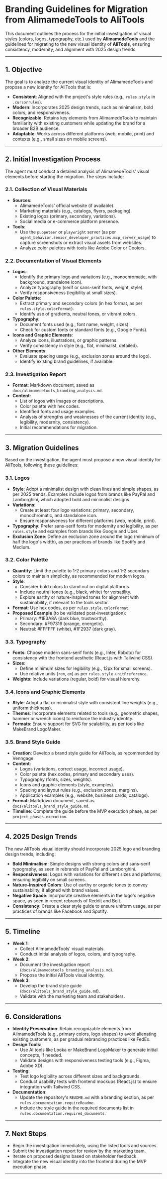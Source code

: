 # Branding Guidelines for Migration from AlimamedeTools to AliTools

This document outlines the process for the initial investigation of visual styles (colors, logos, typography, etc.) used by **AlimamedeTools** and the guidelines for migrating to the new visual identity of **AliTools**, ensuring consistency, modernity, and alignment with 2025 design trends.

---

## 1. Objective

The goal is to analyze the current visual identity of AlimamedeTools and propose a new identity for AliTools that is:
- **Consistent**: Aligned with the project's style rules (e.g., `rules.style` in `.cursorrules`).
- **Modern**: Incorporates 2025 design trends, such as minimalism, bold colors, and responsiveness.
- **Recognizable**: Retains key elements from AlimamedeTools to maintain familiarity with existing customers while updating the brand for a broader B2B audience.
- **Adaptable**: Works across different platforms (web, mobile, print) and contexts (e.g., small sizes on mobile screens).

---

## 2. Initial Investigation Process

The agent must conduct a detailed analysis of AlimamedeTools' visual elements before starting the migration. The steps include:

### 2.1. Collection of Visual Materials
- **Sources**:
  - AlimamedeTools' official website (if available).
  - Marketing materials (e.g., catalogs, flyers, packaging).
  - Existing logos (primary, secondary, variations).
  - Social media or e-commerce platform presence.
- **Tools**:
  - Use the `puppeteer` or `playwright` server (as per `agent_behavior.senior_developer_practices.mcp_server_usage`) to capture screenshots or extract visual assets from websites.
  - Analyze color palettes with tools like Adobe Color or Coolors.

### 2.2. Documentation of Visual Elements
- **Logos**:
  - Identify the primary logo and variations (e.g., monochromatic, with background, standalone icon).
  - Analyze typography (serif or sans-serif fonts, weight, style).
  - Verify responsiveness (legibility at small sizes).
- **Color Palette**:
  - Extract primary and secondary colors (in hex format, as per `rules.style.colorFormat`).
  - Identify use of gradients, neutral tones, or vibrant colors.
- **Typography**:
  - Document fonts used (e.g., font name, weight, sizes).
  - Check for custom fonts or standard fonts (e.g., Google Fonts).
- **Icons and Graphic Elements**:
  - Analyze icons, illustrations, or graphic patterns.
  - Verify consistency in style (e.g., flat, minimalist, detailed).
- **Other Elements**:
  - Evaluate spacing usage (e.g., exclusion zones around the logo).
  - Identify existing brand guidelines, if available.

### 2.3. Investigation Report
- **Format**: Markdown document, saved as `docs/alimamedetools_branding_analysis.md`.
- **Content**:
  - List of logos with images or descriptions.
  - Color palette with hex codes.
  - Identified fonts and usage examples.
  - Analysis of strengths and weaknesses of the current identity (e.g., legibility, modernity, consistency).
  - Initial recommendations for migration.

---

## 3. Migration Guidelines

Based on the investigation, the agent must propose a new visual identity for AliTools, following these guidelines:

### 3.1. Logos
- **Style**: Adopt a minimalist design with clean lines and simple shapes, as per 2025 trends. Examples include logos from brands like PayPal and Lamborghini, which adopted bold and minimalist designs.
- **Variations**:
  - Create at least four logo variations: primary, secondary, monochromatic, and standalone icon.
  - Ensure responsiveness for different platforms (web, mobile, print).
- **Typography**: Prefer sans-serif fonts for modernity and legibility, as per `rules.style` and examples from brands like Google and Uber.
- **Exclusion Zone**: Define an exclusion zone around the logo (minimum of half the logo's width), as per practices of brands like Spotify and Medium.

### 3.2. Color Palette
- **Quantity**: Limit the palette to 1-2 primary colors and 1-2 secondary colors to maintain simplicity, as recommended for modern logos.
- **Style**:
  - Consider bold colors to stand out on digital platforms.
  - Include neutral tones (e.g., black, white) for versatility.
  - Explore earthy or nature-inspired tones for alignment with sustainability, if relevant to the tools sector.
- **Format**: Use hex codes, as per `rules.style.colorFormat`.
- **Proposed Example** (to be validated post-investigation):
  - Primary: #1E3A8A (dark blue, trustworthy).
  - Secondary: #F97316 (orange, energetic).
  - Neutral: #FFFFFF (white), #1F2937 (dark gray).

### 3.3. Typography
- **Fonts**: Choose modern sans-serif fonts (e.g., Inter, Roboto) for consistency with the frontend aesthetic (React.js with Tailwind CSS).
- **Sizes**:
  - Define minimum sizes for legibility (e.g., 12px for small screens).
  - Use relative units (`rem`, `em`) as per `rules.style.unitPreference`.
- **Weights**: Include variations (regular, bold) for visual hierarchy.

### 3.4. Icons and Graphic Elements
- **Style**: Adopt a flat or minimalist style with consistent line weights (e.g., uniform thickness).
- **Themes**: Incorporate elements related to tools (e.g., geometric shapes, hammer or wrench icons) to reinforce the industry identity.
- **Formats**: Ensure support for SVG for scalability, as per tools like MakeBrand LogoMaker.

### 3.5. Brand Style Guide
- **Creation**: Develop a brand style guide for AliTools, as recommended by Venngage.
- **Content**:
  - Logos (variations, correct usage, incorrect usage).
  - Color palette (hex codes, primary and secondary uses).
  - Typography (fonts, sizes, weights).
  - Icons and graphic elements (style, examples).
  - Spacing and layout rules (e.g., exclusion zones, margins).
  - Application examples (e.g., website, business cards, catalogs).
- **Format**: Markdown document, saved as `docs/alitools_brand_style_guide.md`.
- **Timeline**: Complete the guide before the MVP execution phase, as per `project_phases.execution`.

---

## 4. 2025 Design Trends

The new AliTools visual identity should incorporate 2025 logo and branding design trends, including:
- **Bold Minimalism**: Simple designs with strong colors and sans-serif typography, as seen in rebrands of PayPal and Lamborghini.
- **Responsiveness**: Logos with variations for different sizes and platforms, ensuring legibility on small screens.
- **Nature-Inspired Colors**: Use of earthy or organic tones to convey sustainability, if aligned with brand values.
- **Negative Space**: Incorporate creative elements in the logo's negative space, as seen in recent rebrands of Reddit and Bolt.
- **Consistency**: Create a clear style guide to ensure uniform usage, as per practices of brands like Facebook and Spotify.

---

## 5. Timeline

- **Week 1**:
  - Collect AlimamedeTools' visual materials.
  - Conduct initial analysis of logos, colors, and typography.
- **Week 2**:
  - Document the investigation report (`docs/alimamedetools_branding_analysis.md`).
  - Propose the initial AliTools visual identity.
- **Week 3**:
  - Develop the brand style guide (`docs/alitools_brand_style_guide.md`).
  - Validate with the marketing team and stakeholders.

---

## 6. Considerations

- **Identity Preservation**: Retain recognizable elements from AlimamedeTools (e.g., primary colors, logo shapes) to avoid alienating existing customers, as per gradual rebranding practices like FedEx.
- **Design Tools**:
  - Use AI tools like Looka or MakeBrand LogoMaker to generate initial concepts, if needed.
  - Validate designs with responsiveness testing tools (e.g., Figma, Adobe XD).
- **Testing**:
  - Test logo legibility across different sizes and backgrounds.
  - Conduct usability tests with frontend mockups (React.js) to ensure integration with Tailwind CSS.
- **Documentation**:
  - Update the repository's `README.md` with a branding section, as per `rules.documentation.requireReadme`.
  - Include the style guide in the required documents list in `rules.documentation.required_documents`.

---

## 7. Next Steps

- Begin the investigation immediately, using the listed tools and sources.
- Submit the investigation report for review by the marketing team.
- Iterate on proposed designs based on stakeholder feedback.
- Integrate the new visual identity into the frontend during the MVP execution phase.

---